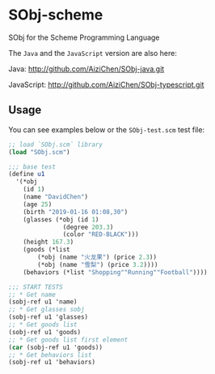# SObj-scheme
SObj for the Scheme Programming Language

The `Java` and the `JavaScript` version are also here:

Java: http://github.com/AiziChen/SObj-java.git

JavaScript: http://github.com/AiziChen/SObj-typescript.git

## Usage
You can see examples below or the `SObj-test.scm` test file:

```scheme
;; load `SObj.scm` library
(load "SObj.scm")

;;; base test
(define u1
  '(*obj
    (id 1)
    (name "DavidChen")
    (age 25)
    (birth "2019-01-16 01:08,30")
    (glasses (*obj (id 1)
	           (degree 203.3)
	           (color "RED-BLACK")))
    (height 167.3)
    (goods (*list
	    (*obj (name "火龙果") (price 2.3))
	    (*obj (name "雪梨") (price 3.2))))
    (behaviors (*list "Shopping""Running""Football"))))

;;; START TESTS
;; * Get name
(sobj-ref u1 'name)
;; * Get glasses sobj
(sobj-ref u1 'glasses)
;; * Get goods list
(sobj-ref u1 'goods)
;; * Get goods list first element
(car (sobj-ref u1 'goods))
;; * Get behaviors list
(sobj-ref u1 'behaviors)
```

